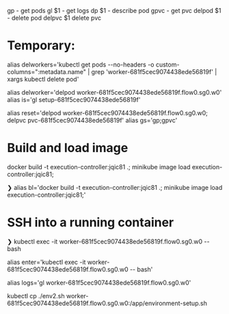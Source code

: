 gp - get pods
gl $1 - get logs
dp $1 - describe pod
gpvc - get pvc
delpod $1 - delete pod
delpvc $1 delete pvc


# Temporary:
alias delworkers='kubectl get pods --no-headers -o custom-columns=":metadata.name" | grep 'worker-681f5cec9074438ede56819f' | xargs kubectl delete pod'

alias delworker='delpod worker-681f5cec9074438ede56819f.flow0.sg0.w0'
alias is='gl setup-681f5cec9074438ede56819f'

alias reset='delpod worker-681f5cec9074438ede56819f.flow0.sg0.w0; delpvc pvc-681f5cec9074438ede56819f'
alias gs='gp;gpvc'

# Build and load image
docker build -t execution-controller:jqic81 .; minikube image load execution-controller:jqic81;

❯ alias bl='docker build -t execution-controller:jqic81 .; minikube image load execution-controller:jqic81;'

# SSH into a running container
❯ kubectl exec -it worker-681f5cec9074438ede56819f.flow0.sg0.w0 -- bash

alias enter='kubectl exec -it worker-681f5cec9074438ede56819f.flow0.sg0.w0 -- bash'

alias logs='gl worker-681f5cec9074438ede56819f.flow0.sg0.w0'

kubectl cp ./env2.sh worker-681f5cec9074438ede56819f.flow0.sg0.w0:/app/environment-setup.sh

